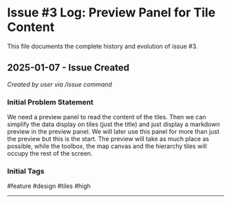 # Issue #3 Log: Preview Panel for Tile Content

This file documents the complete history and evolution of issue #3.

## 2025-01-07 - Issue Created

*Created by user via /issue command*

### Initial Problem Statement
We need a preview panel to read the content of the tiles. Then we can simplify the data display on tiles (just the title) and just display a markdown preview in the preview panel. We will later use this panel for more than just the preview but this is the start. The preview will take as much place as possible, while the toolbox, the map canvas and the hierarchy tiles will occupy the rest of the screen.

### Initial Tags
#feature #design #tiles #high

---